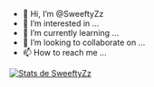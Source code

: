 - 👋 Hi, I’m @SweeftyZz
- 👀 I’m interested in ...
- 🌱 I’m currently learning ...
- 💞️ I’m looking to collaborate on ...
- 📫 How to reach me ...


[![Stats de SweeftyZz](https://github-readme-stats.vercel.app/api?username=anuraghazra)](https://github.com/SweeftyZz/github-readme-stats)

